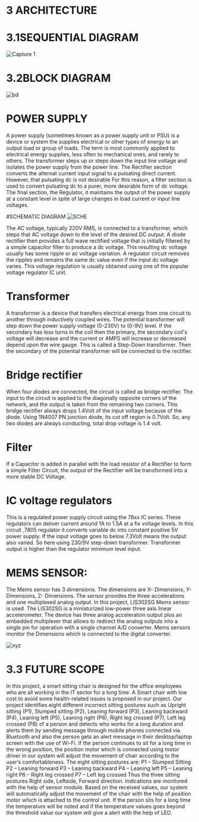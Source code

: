 # 3 ARCHITECTURE

# 3.1SEQUENTIAL DIAGRAM

![Capture 1](https://user-images.githubusercontent.com/98867749/156880611-2443c4ac-1ca2-4a19-b108-630b7566416c.PNG)

# 3.2BLOCK DIAGRAM

![bd](https://user-images.githubusercontent.com/98867749/156872349-262a875b-6a4f-4e8f-a454-b2f25c766cf9.PNG)

# POWER SUPPLY
A power supply (sometimes known as a power supply unit or PSU) is a device
or system the supplies electrical or other types of energy to an output load or group of
loads. The term is most commonly applied to electrical energy supplies, less often to
mechanical ones, and rarely to others. The transformer steps up or steps down the input line voltage and isolates the
power supply from the power line. The Rectifier section converts the alternat
current input signal to a pulsating direct current. However, that pulsating dc is not
desirable For this reason, a filter section is used to convert pulsating dc to a purer, more
desirable form of dc voltage. The final section, the Regulator, it maintains the output
of the power supply at a constant level in spite of large changes in load current or
input line voltages.

#SCHEMATIC DIAGRAM
![SCHE](https://user-images.githubusercontent.com/98867749/156880334-996ff646-225c-4baf-955d-eabe4f919bef.PNG)

The AC voltage, typically 220V RMS, is connected to a transformer, which
steps that AC voltage down to the level of the desired DC output. A diode rectifier then
provides a full wave rectified voltage that is initially filtered by a simple capacitor filter
to produce a dc voltage. This resulting dc voltage usually has some ripple or ac voltage
variation.
A regulator circuit removes the ripples and remains the same dc value even if
the input dc voltage varies. This voltage regulation is usually obtained using one of the
popular voltage regulator IC unit.

# Transformer
A transformer is a device that transfers electrical energy from one circuit to
another through inductively coupled wires. The potential transformer will step down
the power supply voltage (0-230V) to (0-9V) level. 
If the secondary has less turns in the coil then the primary, the secondary coil's
voltage will decrease and the current or AMPS will increase or decreased depend upon
the wire gauge.
This is called a Step-Down transformer. Then the secondary of the potential
transformer will be connected to the rectifier.

# Bridge rectifier
When four diodes are connected, the circuit is called as bridge rectifier. The
input to the circuit is applied to the diagonally opposite corners of the network, and the
output is taken from the remaining two corners. This bridge rectifier always drops
1.4Volt of the input voltage because of the diode. Using 1N4007 PN junction diode,
its cut off region is 0.7Volt. So, any two diodes are always conducting, total drop
voltage is 1.4 volt.

# Filter
If a Capacitor is added in parallel with the load resistor of a Rectifier to form a
simple Filter Circuit, the output of the Rectifier will be transformed into a more stable
DC Voltage.

# IC voltage regulators
This is a regulated power supply circuit using the 78xx IC series. These
regulators can deliver current around 1A to 1.5A at a fix voltage levels.
In this circuit ,7805 regulator it converts variable dc into constant positive 5V
power supply. If the input voltage goes to below 7.3Volt means the output also varied.
So here using 230/9V step-down transformer. Transformer output is higher than the
regulator minimum level input.

# MEMS SENSOR:

The Mems sensor has 3 dimensions. The dimensions are X- Dimensions, Y-
Dimensions, Z- Dimensions. The sensor provides the three accelerations and one
multiplexed analog output. In this project, LIS302SG Mems sensor is used.
The LIS302SG is a miniaturized low-power three axis linear accelerometer.
The device has three analog acceleration output plus an embedded multiplexer that
allows to redirect the analog outputs into a single pin for operation with a single
channel A/D converter. Mems sensors monitor the Dimensions which is connected to
the digital converter.

![xyz](https://user-images.githubusercontent.com/98867749/156880517-77071c7b-4d63-4017-a50d-8c8fe8244f40.PNG)

# 3.3 FUTURE SCOPE
In this project, a smart sitting chair is designed for the office employees who
are all working in the IT sector for a long time. A Smart chair with low cost to avoid
some health-related issues is proposed in our project. Our project identifies eight
different incorrect sitting postures such as Upright sitting (P1), Slumped sitting (P2),
Leaning forward (P3), Leaning backward (P4), Leaning left (P5), Leaning right (P6),
Right leg crossed (P7), Left leg crossed (P8) of a person and detects who works for a
long duration and alerts them by sending message through mobile phones connected
via Bluetooth and also the person gets an alert message in their desktop/laptop screen
with the use of Wi-Fi. If the person continues to sit for a long time in the wrong
position, the position motor which is connected using motor driver in our system will
adjust the movement of chair according to the user’s comfortableness.
The eight sitting postures are:
 P1 – Slumped Sitting
 P2 – Leaning forward
 P3 – Leaning backward
 P4 – Leaning left
 P5 – Leaning right
 P6 – Right leg crossed
 P7 – Left leg crossed
 Thus the three sitting postures Right side, Leftside, Forward direction.
Indications are monitored with the help of sensor module. Based on the received
values, our system will automatically adjust the movement of the chair with the help
of position motor which is attached to the control unit. If the person sits for a long time
the temperature will be noted and if the temperature values goes beyond the threshold
value our system will give a alert with the help of LED.




